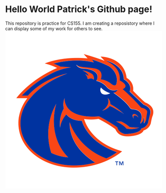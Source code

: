 # Hello World Patrick's Github page!
This repository is practice for CS155. I am creating a reposistory where I can display some of my work for others to see. 
![BSU logo](https://github.com/PatrickMcC469/hello-world/blob/main/BSU%20logo.png?raw=true)

